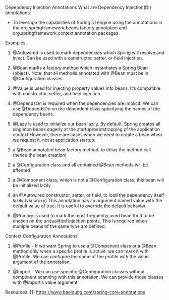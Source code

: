 Dependency Injection Annotations
What are Dependency Injection(DI) annotations:

- To leverage the capabilities of Spring DI engine using the annotations in the org.springframework.beans.factory.annotation and org.springframework.context.annotation packages.

Examples:

1. @Autowired is used to mark dependencies which Spring will resolve and inject. Can be used with a constructor, setter, or field injection.

2. @Bean marks a factory method which instantiates a Spring Bean (object). Note, that all methods annotated with @Bean must be in @Configuration classes.

3. @Value is used for injecting property values into beans. It’s compatible with constructor, setter, and field injection.

4. @DependsOn is required when the dependencies are implicit. We can use @DependsOn on the dependent class specifying the names of the dependency beans.

5. @Lazy is used to initialize our bean lazily. By default, Spring creates all singleton beans eagerly at the startup/bootstrapping of the application context.However, there are cases when we need to create a bean when we request it, not at application startup.

1) a @Bean annotated bean factory method, to delay the method call (hence the bean creation)

2) a @Configuration class and all contained @Bean methods will be affected
3) a @Component class, which is not a @Configuration class, this bean will be initialized lazily

4) an @Autowired constructor, setter, or field, to load the dependency itself lazily (via proxy)
   This annotation has an argument named value with the default value of true. It is useful to override the default behavior.

6. @Primary is used to mark the most frequently used bean for it to be chosen on the unqualified injection points. This is required when multiple beans of the same type are defined.

Context Configuration Annotations

1. @Profile - If we want Spring to use a @Component class or a @Bean method only when a specific profile is active, we can mark it with @Profile. We can configure the name of the profile with the value argument of the annotation.

2. @Import - We can use specific @Configuration classes without component scanning with this annotation. We can provide those classes with @Import‘s value argument.

Resources:
[1] https://www.baeldung.com/spring-core-annotations
